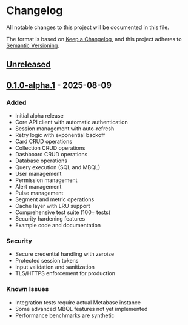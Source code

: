 # Changelog

All notable changes to this project will be documented in this file.

The format is based on [Keep a Changelog](https://keepachangelog.com/en/1.0.0/),
and this project adheres to [Semantic Versioning](https://semver.org/spec/v2.0.0.html).

## [Unreleased]

## [0.1.0-alpha.1] - 2025-08-09

### Added
- Initial alpha release
- Core API client with automatic authentication
- Session management with auto-refresh
- Retry logic with exponential backoff
- Card CRUD operations
- Collection CRUD operations
- Dashboard CRUD operations
- Database operations
- Query execution (SQL and MBQL)
- User management
- Permission management
- Alert management
- Pulse management
- Segment and metric operations
- Cache layer with LRU support
- Comprehensive test suite (100+ tests)
- Security hardening features
- Example code and documentation

### Security
- Secure credential handling with zeroize
- Protected session tokens
- Input validation and sanitization
- TLS/HTTPS enforcement for production

### Known Issues
- Integration tests require actual Metabase instance
- Some advanced MBQL features not yet implemented
- Performance benchmarks are synthetic

[Unreleased]: https://github.com/daisuke8000/metabase-api-rs/compare/v0.1.0-alpha.1...HEAD
[0.1.0-alpha.1]: https://github.com/daisuke8000/metabase-api-rs/releases/tag/v0.1.0-alpha.1